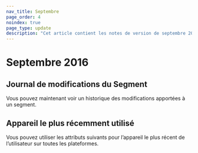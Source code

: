 ```yaml
---
nav_title: Septembre
page_order: 4
noindex: true
page_type: update
description: "Cet article contient les notes de version de septembre 2016."
---
```


# Septembre 2016

## Journal de modifications du Segment
Vous pouvez maintenant voir un historique des modifications apportées à un segment.

## Appareil le plus récemment utilisé
Vous pouvez  utiliser les attributs suivants pour l’appareil le plus récent de l’utilisateur sur toutes les plateformes.
